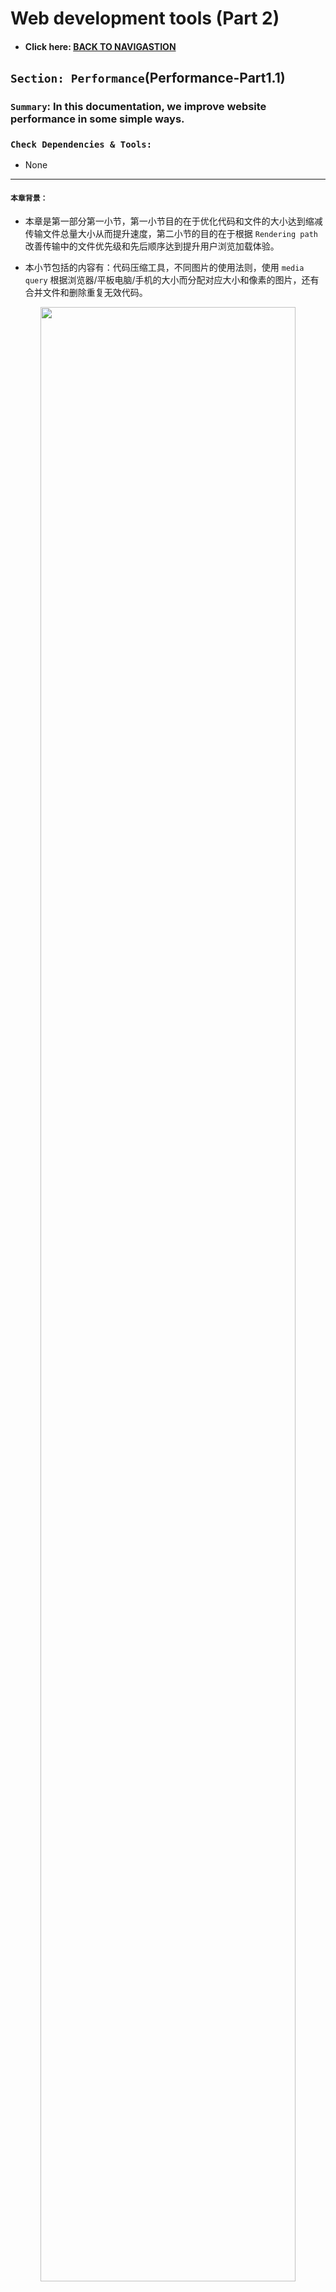 # Web development tools (Part 2)

- #### Click here: [BACK TO NAVIGASTION](https://github.com/DonghaoWu/WebDev-tools-demo/blob/master/README.md)

## `Section: Performance`(Performance-Part1.1)

### `Summary`: In this documentation, we improve website performance in some simple ways.

### `Check Dependencies & Tools:`

- None

------------------------------------------------------------

#### `本章背景：`
- 本章是第一部分第一小节，第一小节目的在于优化代码和文件的大小达到缩减传输文件总量大小从而提升速度，第二小节的目的在于根据 `Rendering path` 改善传输中的文件优先级和先后顺序达到提升用户浏览加载体验。

- 本小节包括的内容有：代码压缩工具，不同图片的使用法则，使用 `media query` 根据浏览器/平板电脑/手机的大小而分配对应大小和像素的图片，还有合并文件和删除重复无效代码。

<p align="center">
<img src="../assets/w18.png" width=90%>
</p>

------------------------------------------------------------

### <span id="2.0">`Brief Contents & codes position`</span>

- #### Click here: [BACK TO NAVIGASTION](https://github.com/DonghaoWu/WebDev-tools-demo/blob/master/README.md)

- [2.1 Minimize text.](#2.1)
- [2.2 Minimize images.](#2.2)
- [2.3 Media queries.](#2.3)
- [2.4 Less trips.](#2.4)
- [2.5 Content-delivery api.](#2.5)

------------------------------------------------------------

### <span id="2.1">`Step1: Minimize text`</span>

- #### Click here: [BACK TO CONTENT](#2.0)

  1. Tool: Minify.js
  - [https://www.minifier.org/](https://www.minifier.org/)

  <p align="center">
  <img src="../assets/w6.png" width=90%>
  </p>

  -------------------------------------------------------------

  <p align="center">
  <img src="../assets/w7.png" width=90%>
  </p>

#### `Comment:`
1. 

### <span id="2.2">`Step2: Minimize images.`</span>

- #### Click here: [BACK TO CONTENT](#2.0)

  <p align="center">
  <img src="../assets/w8.png" width=90%>
  </p>

  -------------------------------------------------------------

  __`Location: ./example1.1/index.html`__

  <p align="center">
  <img src="../assets/w9.png" width=90%>
  </p>

  -------------------------------------------------------------
  <p align="center">
  <img src="../assets/w14.png" width=90%>
  </p>

  -------------------------------------------------------------

  <p align="center">
  <img src="../assets/w10.png" width=90%>
  </p>

  -------------------------------------------------------------

#### `Comment:`
1.  - JPG: photos,complex and useful colors
    - SVG: logo, 但可放大缩小而不影响清晰度
    - PNG: logo
    - Gif: 小动图

- free tools: 1. JPEG-optimizer website
            2. TinyPNG

- Always lower jpeg quality 30-60%


### <span id="2.3">`Step3. Media queries.`</span>

- #### Click here: [BACK TO CONTENT](#2.0)

  __`Location: ./example1.1/style.css`__

  ```css
  body {
    background: yellow;
  }

  @media screen and (min-width: 900px) {
    body {
      background: url('./large-background.jpg') no-repeat center center fixed;
      background-size: cover;
    }
  }

  @media screen and (max-width: 500px) {
    body {
      background: url('./large-background.jpg') no-repeat center center fixed;
      background-size: cover;
    }
  }

  h1 {
    color: red;
  }
  ```

#### `Comment:`
1. 这样做的好处就是可以根据不同的客户端的大小：电脑/平板/手机，设定传输对应大小跟像素的图片，以达到提升速度却不影响体验的目的。

### <span id="2.4">`Step4. Less trips.`</span>

- #### Click here: [BACK TO CONTENT](#2.0)

  __`Location: ./example1.1/index.html`__

  ```html
  <!DOCTYPE html>
  <html>
  <head>
    <title>Network Performance</title>
    <!-- CSS -->
    <link rel="stylesheet" type="text/css" href="./style.css">

  </head>
  <body>
    <h1>Helloooo</h1>

    <!-- Large Image -->
    <img src="./puppy.jpg" width="131px" height="200px">

    <!-- javascript -->
    <script type="text/javascript" src="./script.js"></script>
  </body>
  </html>
  ```

#### `Comment:`
1. Previous code:

  ```html
  <!-- #1 Minimize all text -->
  <!-- #2 Minimize images -->
  <!-- #3 Media Queries -->
  <!-- #4 Minimize # of files -->


  <!DOCTYPE html>
  <html>
  <head>
    <title>Network Performance</title>
    <!-- CSS -->
    <link rel="stylesheet" type="text/css" href="./style.css">
    <link rel="stylesheet" type="text/css" href="./style2.css">

  </head>
  <body>
    <h1>Helloooo</h1>

    <!-- Large Image -->
    <img src="./puppy.jpg" width="300px" height="200px">

    <!-- javascript -->
    <script type="text/javascript" src="./script.js"></script>
    <script type="text/javascript" src="./script2.js"></script>
    <script type="text/javascript" src="./script3.js"></script>
  </body>
  </html>
  ```

2. 取消了 style2.css, script2.js, script3.js 的连接，把 script2.js, script3.js 的内容合并到 script.js 中。

3. 效果对比：

  - Before.

  <p align="center">
  <img src="../assets/w11.png" width=90%>
  </p>

-------------------------------------------------------------

- After.

  <p align="center">
  <img src="../assets/w12.png" width=90%>
  </p>

### <span id="2.5">`Step5. Content-delivery api.`</span>

- #### Click here: [BACK TO CONTENT](#2.0)

  1. Tool: imgix 
  - [https://www.imgix.com/](https://www.imgix.com/)

  <p align="center">
  <img src="../assets/w13.png" width=90%>
  </p>

### <span id="2.6">`Step6 Concept questions.`</span>

- #### Click here: [BACK TO CONTENT](#2.0)

  #### `A. `


- #### Click here: [BACK TO CONTENT](#2.0)
- #### Click here: [BACK TO NAVIGASTION](https://github.com/DonghaoWu/WebDev-tools-demo/blob/master/README.md)

